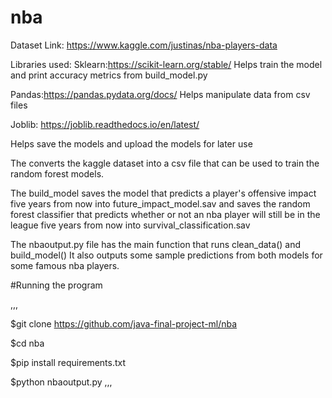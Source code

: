 # nba

Dataset Link: https://www.kaggle.com/justinas/nba-players-data

Libraries used:
Sklearn:https://scikit-learn.org/stable/
Helps train the model and print accuracy metrics from build_model.py



Pandas:https://pandas.pydata.org/docs/
Helps manipulate data from csv files

Joblib: https://joblib.readthedocs.io/en/latest/

Helps save the models and upload the models for later use

The  converts the kaggle dataset into a csv
file that can be used to train the random forest models.

The build_model saves the model that predicts a player's offensive impact five years from now into future_impact_model.sav and 
saves the random forest classifier that predicts whether or not an nba player will still be in the league five years from now into survival_classification.sav


The nbaoutput.py file has the main function that runs clean_data() and build_model()
It also outputs some sample predictions from both models for some famous nba players.





#Running the program

,,,

$git clone https://github.com/java-final-project-ml/nba

$cd nba

$pip install requirements.txt

$python nbaoutput.py
,,,







